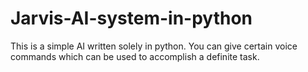 # Jarvis-AI-system-in-python
This is a simple AI written solely in python. You can give certain voice commands which can be used to accomplish a definite task.
